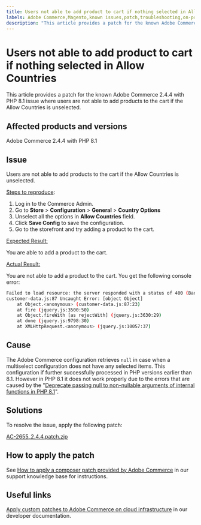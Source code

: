 ```yaml
---
title: Users not able to add product to cart if nothing selected in Allow Countries
labels: Adobe Commerce,Magento,known issues,patch,troubleshooting,on-premises,cloud infrastructure,2.4.4,PHP 8.1,Allow Countries,Configuration,add product to cart
description: "This article provides a patch for the known Adobe Commerce 2.4.4 with PHP 8.1 issue where users are not able to add products to the cart if the Allow Countries is unselected."
---
```


# Users not able to add product to cart if nothing selected in Allow Countries

This article provides a patch for the known Adobe Commerce 2.4.4 with PHP 8.1 issue where users are not able to add products to the cart if the Allow Countries is unselected.

## Affected products and versions

Adobe Commerce 2.4.4 with PHP 8.1

## Issue

Users are not able to add products to the cart if the Allow Countries is unselected.

<u>Steps to reproduce</u>:

1. Log in to the Commerce Admin.
1. Go to **Store** > **Configuration** > **General** > **Country Options**
1. Unselect all the options in **Allow Countries** field.
1. Click **Save Config** to save the configuration.
1. Go to the storefront and try adding a product to the cart.

<u>Expected Result:</u>

You are able to add a product to the cart.

<u>Actual Result:</u>

You are not able to add a product to the cart. You get the following console error:

```bash
Failed to load resource: the server responded with a status of 400 (Bad Request)
customer-data.js:87 Uncaught Error: [object Object]
    at Object.<anonymous> (customer-data.js:87:23)
    at fire (jquery.js:3500:50)
    at Object.fireWith [as rejectWith] (jquery.js:3630:29)
    at done (jquery.js:9798:30)
    at XMLHttpRequest.<anonymous> (jquery.js:10057:37)
```

## Cause

The Adobe Commerce configuration retrieves `null` in case when a multiselect configuration does not have any selected items. This configuration if further successfully processed in PHP versions earlier than 8.1. However in PHP 8.1 it does not work properly due to the errors that are caused by the "[Deprecate passing null to non-nullable arguments of internal functions in PHP 8.1](https://wiki.php.net/rfc/deprecate_null_to_scalar_internal_arg)".

## Solutions

To resolve the issue, apply the following patch:

[AC-2655_2.4.4.patch.zip](assets/AC-2655_2.4.4.patch.zip)

## How to apply the patch

See [How to apply a composer patch provided by Adobe Commerce](https://support.magento.com/hc/en-us/articles/360028367731) in our support knowledge base for instructions.

## Useful links

 [Apply custom patches to Adobe Commerce on cloud infrastructure](https://devdocs.magento.com/guides/v2.3/cloud/project/project-patch.html) in our developer documentation. 